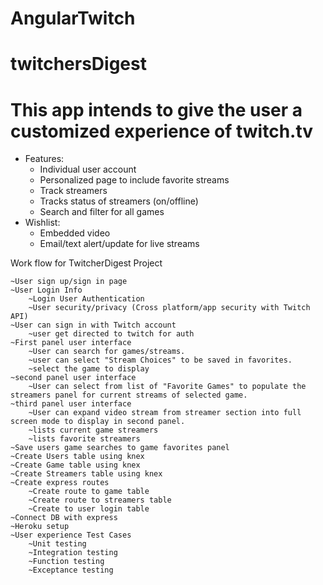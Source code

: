 # AngularTwitch
# twitchersDigest
# This app intends to give the user a customized experience of twitch.tv
* Features:
  - Individual user account
  - Personalized page to include favorite streams
  - Track streamers
  - Tracks status of streamers (on/offline)
  - Search and filter for all games
* Wishlist:
  - Embedded video
  - Email/text alert/update for live streams


Work flow for TwitcherDigest Project

	~User sign up/sign in page
	~User Login Info
		~Login User Authentication
		~User security/privacy (Cross platform/app security with Twitch API)
	~User can sign in with Twitch account
		~user get directed to twitch for auth
	~First panel user interface
		~User can search for games/streams. 
		~user can select "Stream Choices" to be saved in favorites.
		~select the game to display
	~second panel user interface
		~User can select from list of "Favorite Games" to populate the streamers panel for current streams of selected game.
	~third panel user interface
		~User can expand video stream from streamer section into full screen mode to display in second panel.
		~lists current game streamers
		~lists favorite streamers
	~Save users game searches to game favorites panel
	~Create Users table using knex
	~Create Game table using knex
	~Create Streamers table using knex
	~Create express routes
		~Create route to game table
		~Create route to streamers table
		~Create to user login table
	~Connect DB with express
	~Heroku setup
	~User experience Test Cases
		~Unit testing
		~Integration testing
		~Function testing
		~Exceptance testing
